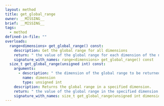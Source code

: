 ```yaml
---
layout: method
title: get_global_range
owner: __MISSING__
brief: __MISSING__
tags:
  - method
defined-in-file: ""
overloads:
  range<dimensions> get_global_range() const:
    description: Get the global range for all dimensions
    return: " the value of the global range for each dimension of the nd_range."
    signature_with_names: range<dimensions> get_global_range() const
  size_t get_global_range(unsigned int) const:
    arguments:
      - description: " the dimension of the global range to be returned."
        name: dimension
        type: unsigned int
    description: Returns the global range in a specified dimension.
    return: " the value of the global range in the specified dimension."
    signature_with_names: size_t get_global_range(unsigned int dimension) const
---
```


